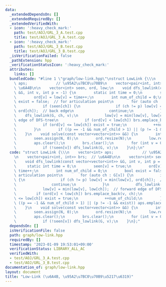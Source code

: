 ```yaml
---
data:
  _extendedDependsOn: []
  _extendedRequiredBy: []
  _extendedVerifiedWith:
  - icon: ':heavy_check_mark:'
    path: test/AOJ/GRL_3_A.test.cpp
    title: test/AOJ/GRL_3_A.test.cpp
  - icon: ':heavy_check_mark:'
    path: test/AOJ/GRL_3_B.test.cpp
    title: test/AOJ/GRL_3_B.test.cpp
  _isVerificationFailed: false
  _pathExtension: hpp
  _verificationStatusIcon: ':heavy_check_mark:'
  attributes:
    links: []
  bundledCode: "#line 1 \"graph/low-link.hpp\"\nstruct LowLink {\\\n    vector<int>\
    \ aps;             // \u95A2\u7BC0\u70B9\n    vector<pair<int, int>> brs;  //\
    \ \u6A4B\n\n    vector<int> seen, ord, low;\n    void dfs_lowlink(const vector<vector<int>>\
    \ &G, int v, int p = -1) {\n        static int time = 0;\n        seen[v] = true;\n\
    \        ord[v] = low[v] = time++;\n        int num_of_child = 0;\n        bool\
    \ exist = false;  // for articulation point\n        for (auto ch : G[v]) {\n\
    \            if (seen[ch]) {\n                if (ch != p) low[v] = min(low[v],\
    \ ord[ch]);  // back edge\n                continue;\n            }\n        \
    \    dfs_lowlink(G, ch, v);\n            low[v] = min(low[v], low[ch]);  // forward\
    \ edge of DFS-tree\n            if (ord[v] < low[ch]) brs.emplace_back(v, ch);\n\
    \            if (ord[v] <= low[ch]) exist = true;\n            ++num_of_child;\n\
    \        }\n        if ((p == -1 && num_of_child > 1) || (p != -1 && exist)) aps.emplace_back(v);\n\
    \    }\n    void solve(const vector<vector<int>> &G) {\n        int N = (int)G.size();\n\
    \        seen.assign(N, 0);\n        ord.resize(N);\n        low.resize(N);\n\
    \        aps.clear();\n        brs.clear();\n        for (int v = 0; v < N; ++v)\n\
    \            if (!seen[v]) dfs_lowlink(G, v);\n    }\n};\n"
  code: "struct LowLink {\\\n    vector<int> aps;             // \u95A2\u7BC0\u70B9\
    \n    vector<pair<int, int>> brs;  // \u6A4B\n\n    vector<int> seen, ord, low;\n\
    \    void dfs_lowlink(const vector<vector<int>> &G, int v, int p = -1) {\n   \
    \     static int time = 0;\n        seen[v] = true;\n        ord[v] = low[v] =\
    \ time++;\n        int num_of_child = 0;\n        bool exist = false;  // for\
    \ articulation point\n        for (auto ch : G[v]) {\n            if (seen[ch])\
    \ {\n                if (ch != p) low[v] = min(low[v], ord[ch]);  // back edge\n\
    \                continue;\n            }\n            dfs_lowlink(G, ch, v);\n\
    \            low[v] = min(low[v], low[ch]);  // forward edge of DFS-tree\n   \
    \         if (ord[v] < low[ch]) brs.emplace_back(v, ch);\n            if (ord[v]\
    \ <= low[ch]) exist = true;\n            ++num_of_child;\n        }\n        if\
    \ ((p == -1 && num_of_child > 1) || (p != -1 && exist)) aps.emplace_back(v);\n\
    \    }\n    void solve(const vector<vector<int>> &G) {\n        int N = (int)G.size();\n\
    \        seen.assign(N, 0);\n        ord.resize(N);\n        low.resize(N);\n\
    \        aps.clear();\n        brs.clear();\n        for (int v = 0; v < N; ++v)\n\
    \            if (!seen[v]) dfs_lowlink(G, v);\n    }\n};"
  dependsOn: []
  isVerificationFile: false
  path: graph/low-link.hpp
  requiredBy: []
  timestamp: '2023-01-09 19:53:01+09:00'
  verificationStatus: LIBRARY_ALL_AC
  verifiedWith:
  - test/AOJ/GRL_3_A.test.cpp
  - test/AOJ/GRL_3_B.test.cpp
documentation_of: graph/low-link.hpp
layout: document
title: "Low-Link (\u6A4B, \u95A2\u7BC0\u70B9\u5217\u6319)"
---
```

